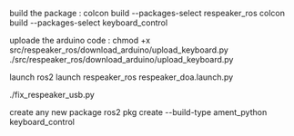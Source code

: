 
build the package :
    colcon build --packages-select respeaker_ros
    colcon build --packages-select keyboard_control

uploade the arduino code :
    chmod +x src/respeaker_ros/download_arduino/upload_keyboard.py 
    ./src/respeaker_ros/download_arduino/upload_keyboard.py 


launch 
ros2 launch respeaker_ros respeaker_doa.launch.py

./fix_respeaker_usb.py




create any new package 
    ros2 pkg create --build-type ament_python keyboard_control